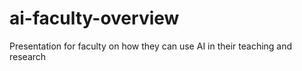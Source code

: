 # ai-faculty-overview
Presentation for faculty on how they can use AI in their teaching and research
